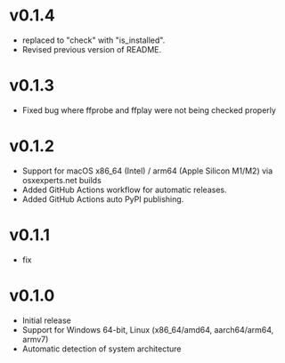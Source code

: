 # v0.1.4
- replaced to "check" with "is_installed".
- Revised previous version of README.

# v0.1.3
- Fixed bug where ffprobe and ffplay were not being checked properly

# v0.1.2
- Support for macOS x86_64 (Intel) / arm64 (Apple Silicon M1/M2) via osxexperts.net builds
- Added GitHub Actions workflow for automatic releases.
- Added GitHub Actions auto PyPI publishing.

# v0.1.1
- fix

# v0.1.0
- Initial release
- Support for Windows 64-bit, Linux (x86_64/amd64, aarch64/arm64, armv7)
- Automatic detection of system architecture
